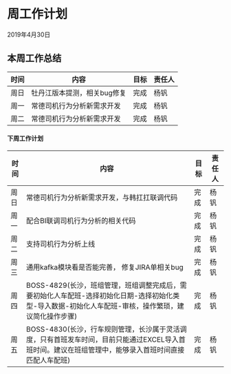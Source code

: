 # 周工作计划

2019年4月30日



## 本周工作总结

| 时间 | 内容                                                         | 目标 | 责任人 |
| ---- | ------------------------------------------------------------ | ---- | ------ |
| 周日 | 牡丹江版本提测，相关bug修复                | 完成 | 杨钒   |
| 周一 | 常德司机行为分析新需求开发 | 完成 | 杨钒   |
| 周二 | 常德司机行为分析新需求开发 | 完成 | 杨钒   |



#### 下周工作计划

| 时间 | 内容                                                         | 目标 | 责任人 |
| ---- | ------------------------------------------------------------ | ---- | ------ |
| 周日 | 常德司机行为分析新需求开发，与韩扛扛联调代码 | 完成 | 杨钒   |
| 周一 | 配合BI联调司机行为分析的相关代码 | 完成 | 杨钒   |
| 周二 | 支持司机行为分析上线 | 完成 | 杨钒   |
| 周三 | 通用kafka模块看是否能完善， 修复JIRA单相关bug | 完成 | 杨钒   |
| 周四 | BOSS-4829(长沙，班组管理，班组调整完成后，需要初始化人车配班-选择初始化日期-选择初始化类型-导入数据-初始化人车配班-审核，操作繁琐，建议简化操作步骤) | 完成 | 杨钒   |
| 周五 | BOSS-4830(长沙，行车规则管理，长沙属于灵活调度，只有首班发车时间，目前只能通过EXCEL导入首班时间。建议在班组管理中，能够录入首班时间直接匹配人车配班) | 完成 | 杨钒   |
